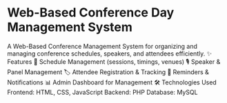 # Web-Based Conference Day Management System
 A Web-Based Conference Management System for organizing and managing conference schedules, speakers, and attendees efficiently.  ✨ Features 📅 Schedule Management (sessions, timings, venues) 🎙 Speaker & Panel Management 🏷 Attendee Registration & Tracking 🔔 Reminders & Notifications 📊 Admin Dashboard for Management 🛠 Technologies Used Frontend: HTML, CSS, JavaScript Backend: PHP Database: MySQL
